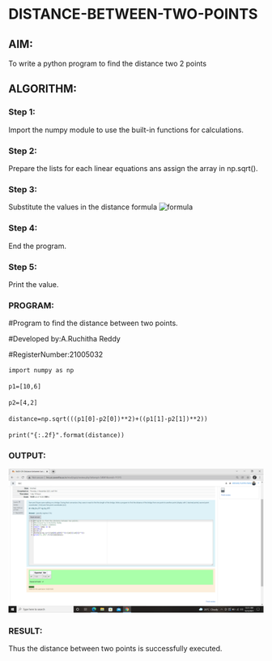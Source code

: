 # DISTANCE-BETWEEN-TWO-POINTS

## AIM:
To write a python program to find the distance two 2 points

## ALGORITHM:
### Step 1:
Import the numpy module to use the built-in functions for calculations.

### Step 2:
Prepare the lists for each linear equations ans assign the array in np.sqrt().

### Step 3: 
Substitute the values in the distance formula  ![formula](/formula.JPG)

### Step 4: 
End the program.

### Step 5: 
Print the value.

### PROGRAM:

#Program to find the distance between two points.

#Developed by:A.Ruchitha Reddy 

#RegisterNumber:21005032
```
import numpy as np

p1=[10,6]

p2=[4,2]

distance=np.sqrt(((p1[0]-p2[0])**2)+((p1[1]-p2[1])**2))

print("{:.2f}".format(distance))  
```

### OUTPUT:
![output](https://github.com/RuchithaReddy28/DISTANCE-BETWEEN-TWO-POINTS/blob/main/Screenshot%20(21).png?raw=true)

### RESULT:
Thus the distance between two points is successfully executed.
